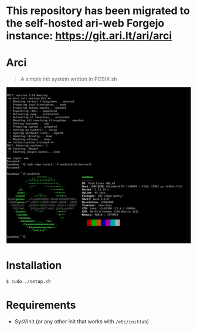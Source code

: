 # This repository has been migrated to the self-hosted ari-web Forgejo instance: <https://git.ari.lt/ari/arci>
# Arci

> A simple init system written in POSIX sh

![Screenshot](/ss.jpg)

# Installation

```sh
$ sudo ./setup.sh
```

# Requirements

- SysVInit (or any other init that works with `/etc/inittab`)
